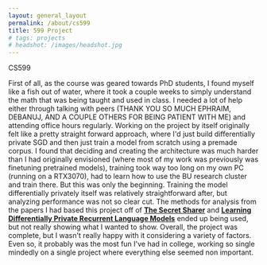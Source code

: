 ```yaml
---
layout: general_layout
permalink: /about/cs599
title: 599 Project
# tags: projects
# headshot: /images/headshot.jpg
---
```


CS599

First of all, as the course was geared towards PhD students, I found myself like a fish out of water, where it took a couple weeks to simply understand the math that was being taught and used in class. I needed a lot of help either through talking with peers (THANK YOU SO MUCH EPHRAIM, DEBANUJ, AND A COUPLE OTHERS FOR BEING PATIENT WITH ME) and attending office hours regularly. Working on the project by itself originally felt like a pretty straight forward approach, where I'd just build differentially private SGD and then just train a model from scratch using a premade corpus. I found that deciding and creating the architecture was much harder than I had originally envisioned (where most of my work was previously was finetuning pretrained models), training took way too long on my own PC (running on a RTX3070), had to learn how to use the BU research cluster and train there. But this was only the beginning. Training the model differentially privately itself was relatively straightforward after, but analyzing performance was not so clear cut. The methods for analysis from the papers I had based this project off of [**The Secret Sharer**](https://arxiv.org/abs/1802.08232) and [**Learning Differentially Private Recurrent Language Models**](https://arxiv.org/abs/1710.06963) ended up being used, but not really showing what I wanted to show. Overall, the project was complete, but I wasn't really happy with it considering a variety of factors. Even so, it probably was the most fun I've had in college, working so single mindedly on a single project where everything else seemed non important.
